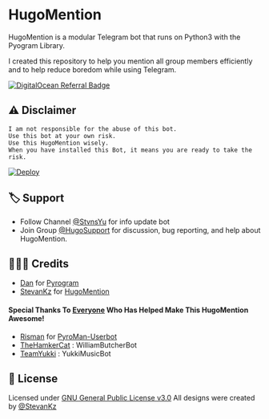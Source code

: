 # HugoMention

HugoMention is a modular Telegram bot that runs on Python3 with the Pyogram Library.

I created this repository to help you mention all group members efficiently and to help reduce boredom while using Telegram.

[![DigitalOcean Referral Badge](https://web-platforms.sfo2.digitaloceanspaces.com/WWW/Badge%202.svg)](https://www.digitalocean.com/?refcode=02a5db37138c&utm_campaign=Referral_Invite&utm_medium=Referral_Program&utm_source=badge)

## ⚠️ Disclaimer

```
I am not responsible for the abuse of this bot.
Use this bot at your own risk.
Use this HugoMention wisely.
When you have installed this Bot, it means you are ready to take the risk.
```

[![Deploy](https://www.herokucdn.com/deploy/button.svg)](https://heroku.com/deploy?template=https://github.com/Recordu/HugoMention)

## 🏷 Support

- Follow Channel [@StvnsYu](https://t.me/StvnsYu) for info update bot
- Join Group [@HugoSupport](https://t.me/HugoSupport) for discussion, bug reporting, and help about HugoMention.

## 👨🏻‍💻 Credits
-  [Dan](https://github.com/delivrance) for [Pyrogram](https://github.com/pyrogram/pyrogram)
-  [StevanKz](https://github.com/StevanKz) for [HugoMention](https://github.com/StevanKz/HugoMention)

#### Special Thanks To [Everyone](https://github.com/StevanKz/HugoMention/graphs/contributors) Who Has Helped Make This HugoMention Awesome!
-  [Risman](https://github.com/mrismanaziz) for [PyroMan-Userbot](https://github.com/mrismanaziz/PyroMan-Userbot)
-  [TheHamkerCat](https://github.com/TheHamkerCat/WilliamButcherBot) : WilliamButcherBot
-  [TeamYukki](https://github.com/TeamYukki/YukkiMusicBot) : YukkiMusicBot

## 📑 License
Licensed under [GNU General Public License v3.0](https://github.com/StevanKz/HugoMention/blob/master/LICENSE) All designs were created by [@StevanKz](https://github.com/StevanKz)
